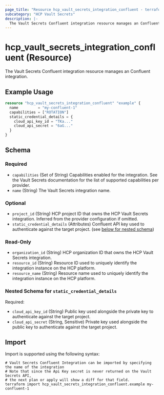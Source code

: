 ```yaml
---
page_title: "Resource hcp_vault_secrets_integration_confluent - terraform-provider-hcp"
subcategory: "HCP Vault Secrets"
description: |-
  The Vault Secrets Confluent integration resource manages an Confluent integration.
---
```


# hcp_vault_secrets_integration_confluent (Resource)

The Vault Secrets Confluent integration resource manages an Confluent integration.

## Example Usage

```terraform
resource "hcp_vault_secrets_integration_confluent" "example" {
  name         = "my-confluent-1"
  capabilities = ["ROTATION"]
  static_credential_details = {
    cloud_api_key_id = "TKa..."
    cloud_api_secret = "6aG..."
  }
}
```

<!-- schema generated by tfplugindocs -->
## Schema

### Required

- `capabilities` (Set of String) Capabilities enabled for the integration. See the Vault Secrets documentation for the list of supported capabilities per provider.
- `name` (String) The Vault Secrets integration name.

### Optional

- `project_id` (String) HCP project ID that owns the HCP Vault Secrets integration. Inferred from the provider configuration if omitted.
- `static_credential_details` (Attributes) Confluent API key used to authenticate against the target project. (see [below for nested schema](#nestedatt--static_credential_details))

### Read-Only

- `organization_id` (String) HCP organization ID that owns the HCP Vault Secrets integration.
- `resource_id` (String) Resource ID used to uniquely identify the integration instance on the HCP platform.
- `resource_name` (String) Resource name used to uniquely identify the integration instance on the HCP platform.

<a id="nestedatt--static_credential_details"></a>
### Nested Schema for `static_credential_details`

Required:

- `cloud_api_key_id` (String) Public key used alongside the private key to authenticate against the target project.
- `cloud_api_secret` (String, Sensitive) Private key used alongside the public key to authenticate against the target project.

## Import

Import is supported using the following syntax:

```shell
# Vault Secrets Confluent Integration can be imported by specifying the name of the integration
# Note that since the Api Key secret is never returned on the Vault Secrets API,
# the next plan or apply will show a diff for that field.
terraform import hcp_vault_secrets_integration_confluent.example my-confluent-1
```
